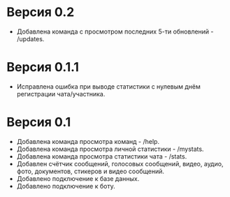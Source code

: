 # Версия 0.2

* Добавлена команда с просмотром последних 5-ти обновлений - /updates.

# Версия 0.1.1

* Исправлена ошибка при выводе статистики с нулевым днём регистрации чата/участника.

# Версия 0.1

* Добавлена команда просмотра команд - /help.
* Добавлена команда просмотра личной статистики - /mystats.
* Добавлена команда просмотра статистики чата - /stats.
* Добавлен счётчик сообщений, голосовых сообщений, видео, аудио, фото, документов, стикеров и видео сообщений.
* Добавлено подключение к базе данных.
* Добавлено подключение к боту.